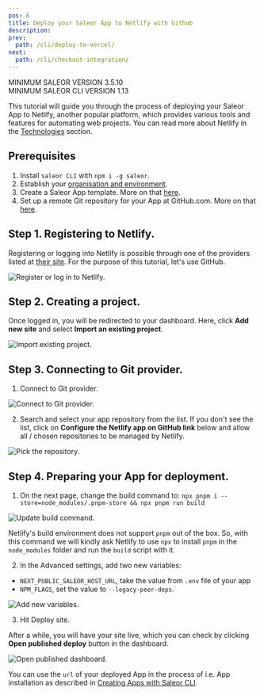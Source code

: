 ```yaml
---
pos: 6
title: Deploy your Saleor App to Netlify with Github
description:
prev:
  path: /cli/deploy-to-vercel/
next:
  path: /cli/checkout-integration/
---
```


MINIMUM SALEOR VERSION
3.5.10<br/>
MINIMUM SALEOR CLI VERSION
1.13

This tutorial will guide you through the process of deploying your Saleor App to Netlify, another popular platform, which provides various tools and features for automating web projects. You can read more about Netlify in the [Technologies](/intro/technologies#Netlify) section.

## Prerequisites

1. Install `saleor CLI` with `npm i -g saleor`.
2. Establish your [organisation and environment](/cli/getting-started/).
3. Create a Saleor App template. More on that [here](/cli/deploy-to-vercel/).
4. Set up a remote Git repository for your App at GitHub.com. More on that [here](/cli/deploy-to-vercel/).

## Step 1. Registering to Netlify.

Registering or logging into Netlify is possible through one of the providers listed at [their site](https://app.netlify.com/). For the purpose of this tutorial, let's use GitHub.

![Register or log in to Netlify.](/images/login-netlify.png)

## Step 2. Creating a project.

Once logged in, you will be redirected to your dashboard. Here, click **Add new site** and select **Import an existing project**.

![Import existing project.](/images/netlify1.png)

## Step 3. Connecting to Git provider.

1. Connect to Git provider.

![Connect to Git provider.](/images/netlify2.png)

2. Search and select your app repository from the list. If you don't see the list, click on **Configure the Netlify app on GitHub link** below and allow all / chosen repositories to be managed by Netlify.

![Pick the repository.](/images/netlify3.png)

## Step 4. Preparing your App for deployment.

1. On the next page, change the build command to:
   `npx pnpm i --store=node_modules/.pnpm-store && npx pnpm run build`

![Update build command.](/images/netlify4.png)

Netlify's build environment does not support `pnpm` out of the box. So, with this command we will kindly ask Netlify to use `npx` to install `pnpm` in the `node_modules` folder and run the `build` script with it.

2. In the Advanced settings, add two new variables:

- `NEXT_PUBLIC_SALEOR_HOST_URL`, take the value from `.env` file of your app
- `NPM_FLAGS`, set the value to `--legacy-peer-deps`.

![Add new variables.](/images/netlify5.png)

3. Hit Deploy site.

After a while, you will have your site live, which you can check by clicking **Open published deploy** button in the dashboard.

![Open published dashboard.](/images/netlify6.png)

You can use the `url` of your deployed App in the process of i.e. App installation as described in [Creating Apps with Saleor CLI](/cli/creating-apps/).
